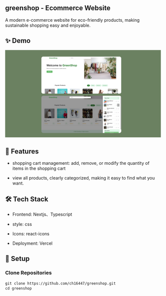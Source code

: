 ## greenshop - Ecommerce Website
A modern e-commerce website for eco-friendly products, making sustainable shopping easy and enjoyable.

## ✨ Demo
![img](https://github.com/ch16447/greenshop/blob/main/greenshop.png?raw=true)

## 🚀 Features
- shopping cart management: add, remove, or modify the quantity of items in the shopping cart

- view all products, clearly categorized, making it easy to find what you want.


## 🛠️ Tech Stack
- Frontend: Nextjs、Typescript

- style: css

- Icons: react-icons

- Deployment: Vercel

## 🧩 Setup
### Clone Repositories

```
git clone https://github.com/ch16447/greenshop.git
cd greenshop
```
